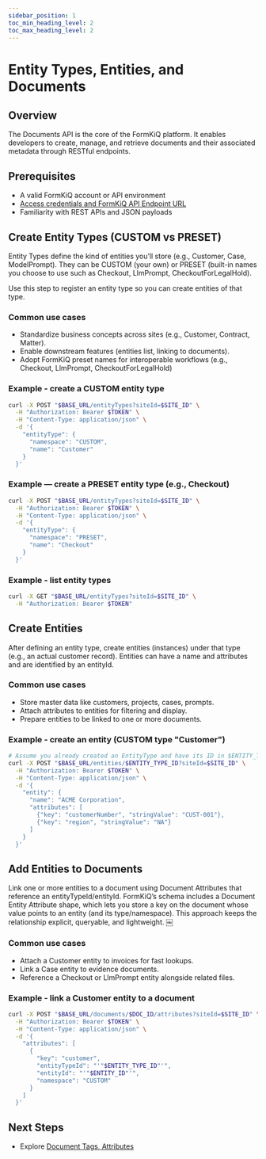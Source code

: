 ```yaml
---
sidebar_position: 1
toc_min_heading_level: 2
toc_max_heading_level: 2
---
```

# Entity Types, Entities, and Documents

## Overview

The Documents API is the core of the FormKiQ platform. It enables developers to create, manage, and retrieve documents and their associated metadata through RESTful endpoints.

## Prerequisites

- A valid FormKiQ account or API environment
- [Access credentials and FormKiQ API Endpoint URL](/docs/getting-started/api-walkthrough#acquire-access-token)
- Familiarity with REST APIs and JSON payloads

## Create Entity Types (CUSTOM vs PRESET)

Entity Types define the kind of entities you’ll store (e.g., Customer, Case, ModelPrompt). They can be CUSTOM (your own) or PRESET (built-in names you choose to use such as Checkout, LlmPrompt, CheckoutForLegalHold). 

Use this step to register an entity type so you can create entities of that type.

### Common use cases
- Standardize business concepts across sites (e.g., Customer, Contract, Matter).
- Enable downstream features (entities list, linking to documents).
- Adopt FormKiQ preset names for interoperable workflows (e.g., Checkout, LlmPrompt, CheckoutForLegalHold)

### Example - create a CUSTOM entity type
```bash
curl -X POST "$BASE_URL/entityTypes?siteId=$SITE_ID" \
  -H "Authorization: Bearer $TOKEN" \
  -H "Content-Type: application/json" \
  -d '{
    "entityType": {
      "namespace": "CUSTOM",
      "name": "Customer"
    }
  }'
```

### Example — create a PRESET entity type (e.g., Checkout)
```bash
curl -X POST "$BASE_URL/entityTypes?siteId=$SITE_ID" \
  -H "Authorization: Bearer $TOKEN" \
  -H "Content-Type: application/json" \
  -d '{
    "entityType": {
      "namespace": "PRESET",
      "name": "Checkout"
    }
  }'
```

### Example - list entity types
```bash
curl -X GET "$BASE_URL/entityTypes?siteId=$SITE_ID" \
  -H "Authorization: Bearer $TOKEN"
```

## Create Entities

After defining an entity type, create entities (instances) under that type (e.g., an actual customer record). Entities can have a name and attributes and are identified by an entityId.

### Common use cases
- Store master data like customers, projects, cases, prompts.
- Attach attributes to entities for filtering and display.
- Prepare entities to be linked to one or more documents.

### Example - create an entity (CUSTOM type "Customer")

```bash
# Assume you already created an EntityType and have its ID in $ENTITY_TYPE_ID or Entity Type Name
curl -X POST "$BASE_URL/entities/$ENTITY_TYPE_ID?siteId=$SITE_ID" \
  -H "Authorization: Bearer $TOKEN" \
  -H "Content-Type: application/json" \
  -d '{
    "entity": {
      "name": "ACME Corporation",
      "attributes": [
        {"key": "customerNumber", "stringValue": "CUST-001"},
        {"key": "region", "stringValue": "NA"}
      ]
    }
  }'
```

## Add Entities to Documents

Link one or more entities to a document using Document Attributes that reference an entityTypeId/entityId. FormKiQ’s schema includes a Document Entity Attribute shape, which lets you store a key on the document whose value points to an entity (and its type/namespace). This approach keeps the relationship explicit, queryable, and lightweight.  ￼

### Common use cases
- Attach a Customer entity to invoices for fast lookups.
- Link a Case entity to evidence documents.
- Reference a Checkout or LlmPrompt entity alongside related files.

### Example - link a Customer entity to a document
```bash
curl -X POST "$BASE_URL/documents/$DOC_ID/attributes?siteId=$SITE_ID" \
  -H "Authorization: Bearer $TOKEN" \
  -H "Content-Type: application/json" \
  -d '{
    "attributes": [
      {
        "key": "customer",
        "entityTypeId": "'"$ENTITY_TYPE_ID"'",
        "entityId": "'"$ENTITY_ID"'",
        "namespace": "CUSTOM"
      }
    ]
  }'
```

## Next Steps

- Explore [Document Tags, Attributes](/docs/tutorials/Documents/document-attributes-api)